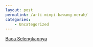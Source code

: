 ```yaml
---
layout: post
permalink: /arti-mimpi-bawang-merah/
categories:
    - Uncategorized
---
```


[Baca Selengkapnya](/05)